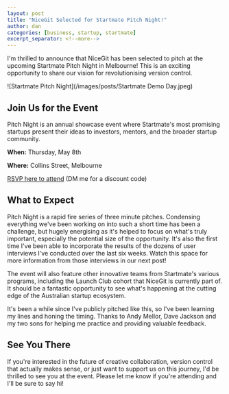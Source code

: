 ```yaml
---
layout: post
title: "NiceGit Selected for Startmate Pitch Night!"
author: dan
categories: [business, startup, startmate]
excerpt_separator: <!--more-->
---
```


I'm thrilled to announce that NiceGit has been selected to pitch at the upcoming Startmate Pitch Night in Melbourne! This is an exciting opportunity to share our vision for revolutionising version control.

![Startmate Pitch Night](/images/posts/Startmate Demo Day.jpeg)

<!--more-->

## Join Us for the Event

Pitch Night is an annual showcase event where Startmate's most promising startups present their ideas to investors, mentors, and the broader startup community.

**When:** Thursday, May 8th

**Where:** Collins Street, Melbourne

[RSVP here to attend](https://lu.ma/PitchNightMelb?tk=c9u0zr) (DM me for a discount code)

## What to Expect

Pitch Night is a rapid fire series of three minute pitches. Condensing everything we've been working on into such a short time has been a challenge, but hugely energising as it's helped to focus on what's truly important, especially the potential size of the opportunity. It's also the first time I've been able to incorporate the results of the dozens of user interviews I've conducted over the last six weeks. Watch this space for more information from those interviews in our next post!

The event will also feature other innovative teams from Startmate's various programs, including the Launch Club cohort that NiceGit is currently part of. It should be a fantastic opportunity to see what's happening at the cutting edge of the Australian startup ecosystem.

It's been a while since I've publicly pitched like this, so I've been learning my lines and honing the timing. Thanks to Andy Mellor, Dave Jackson and my two sons for helping me practice and providing valuable feedback.

## See You There

If you're interested in the future of creative collaboration, version control that actually makes sense, or just want to support us on this journey, I'd be thrilled to see you at the event. Please let me know if you're attending and I'll be sure to say hi!
